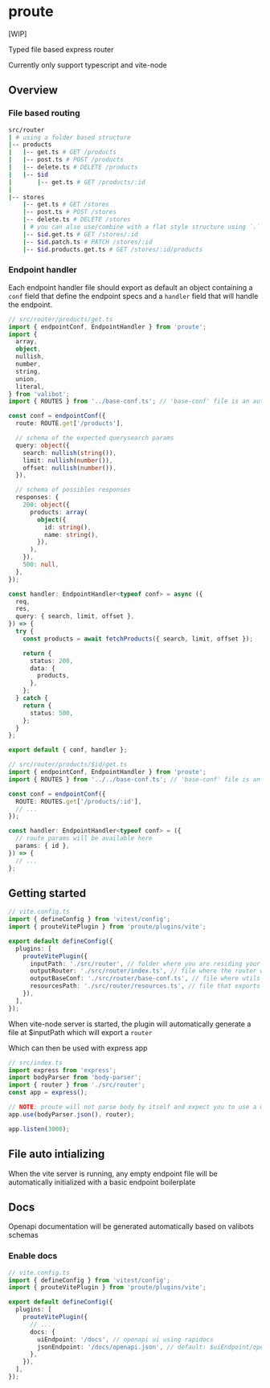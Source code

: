 # proute

[WIP]

Typed file based express router

Currently only support typescript and vite-node

## Overview

### File based routing

```bash
src/router
| # using a folder based structure
|-- products
|   |-- get.ts # GET /products
|   |-- post.ts # POST /products
|   |-- delete.ts # DELETE /products
|   |-- $id
|       |-- get.ts # GET /products/:id
|
|-- stores
    |-- get.ts # GET /stores
    |-- post.ts # POST /stores
    |-- delete.ts # DELETE /stores
    | # you can also use/combine with a flat style structure using `.` as a separator
    |-- $id.get.ts # GET /stores/:id
    |-- $id.patch.ts # PATCH /stores/:id
    |-- $id.products.get.ts # GET /stores/:id/products
```

### Endpoint handler

Each endpoint handler file should export as default an object containing a `conf` field that define the endpoint specs and a `handler` field that will handle the endpoint.

```ts
// src/router/products/get.ts
import { endpointConf, EndpointHandler } from 'proute';
import {
  array,
  object,
  nullish,
  number,
  string,
  union,
  literal,
} from 'valibot';
import { ROUTES } from '../base-conf.ts'; // 'base-conf' file is an auto generated file that expose the ROUTES object

const conf = endpointConf({
  route: ROUTE.get['/products'],

  // schema of the expected querysearch params
  query: object({
    search: nullish(string()),
    limit: nullish(number()),
    offset: nullish(number()),
  }),

  // schema of possibles responses
  responses: {
    200: object({
      products: array(
        object({
          id: string(),
          name: string(),
        }),
      ),
    }),
    500: null,
  },
});

const handler: EndpointHandler<typeof conf> = async ({
  req,
  res,
  query: { search, limit, offset },
}) => {
  try {
    const products = await fetchProducts({ search, limit, offset });

    return {
      status: 200,
      data: {
        products,
      },
    };
  } catch {
    return {
      status: 500,
    };
  }
};

export default { conf, handler };
```

```ts
// src/router/products/$id/get.ts
import { endpointConf, EndpointHandler } from 'proute';
import { ROUTES } from '../../base-conf.ts'; // 'base-conf' file is an auto generated file that expose the ROUTES object

const conf = endpointConf({
  ROUTE: ROUTES.get['/products/:id'],
  // ...
});

const handler: EndpointHandler<typeof conf> = ({
  // route params will be available here
  params: { id },
}) => {
  // ...
};
```

## Getting started

```ts
// vite.config.ts
import { defineConfig } from 'vitest/config';
import { prouteVitePlugin } from 'proute/plugins/vite';

export default defineConfig({
  plugins: [
    prouteVitePlugin({
      inputPath: './src/router', // folder where you are residing your endpoints files
      outputRouter: './src/router/index.ts', // file where the router will be generated, default: $inputPath/index.ts
      outputBaseConf: './src/router/base-conf.ts', // file where utils will be generated, default: $inputPath/base-conf.ts
      resourcesPath: './src/router/resources.ts', // file that exports resources schemas, default: $inputPath/resources.ts
    }),
  ],
});
```

When vite-node server is started, the plugin will automatically generate a file at $inputPath which will export a `router`

Which can then be used with express app

```ts
// src/index.ts
import express from 'express';
import bodyParser from 'body-parser';
import { router } from './src/router';
const app = express();

// NOTE: proute will not parse body by itself and expect you to use a middleware like 'body-parser' to handle that part
app.use(bodyParser.json(), router);

app.listen(3000);
```

## File auto intializing

When the vite server is running, any empty endpoint file will be automatically initialized with a basic endpoint boilerplate

## Docs

Openapi documentation will be generated automatically based on valibots schemas

### Enable docs

```ts
// vite.config.ts
import { defineConfig } from 'vitest/config';
import { prouteVitePlugin } from 'proute/plugins/vite';

export default defineConfig({
  plugins: [
    prouteVitePlugin({
      // ...
      docs: {
        uiEndpoint: '/docs', // openapi ui using rapidocs
        jsonEndpoint: '/docs/openapi.json', // default: $uiEndpoint/openapi.json`
      },
    }),
  ],
});
```
